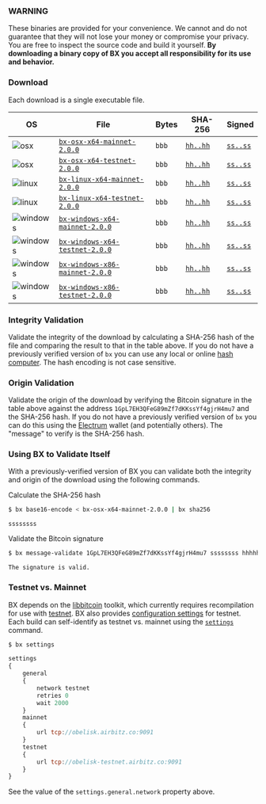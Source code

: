 ### WARNING
These binaries are provided for your convenience. We cannot and do not guarantee that they will not lose your money or compromise your privacy. You are free to inspect the source code and build it yourself. **By downloading a binary copy of BX you accept all responsibility for its use and behavior.**

### Download
Each download is a single executable file.

| OS | File | Bytes | SHA-256 | Signed |
|----|------|-------|---------|--------|
|![osx](https://github.com/libbitcoin/libbitcoin-explorer/wiki/osx.png)        | [`bx-osx-x64-mainnet-2.0.0`]()     | `bbb` | [`hh..hh`](#hhhh) | [`ss..ss`](#ssss) |
|![osx](https://github.com/libbitcoin/libbitcoin-explorer/wiki/osx.png)        | [`bx-osx-x64-testnet-2.0.0`]()     | `bbb` | [`hh..hh`](#hhhh) | [`ss..ss`](#ssss) |
|![linux](https://github.com/libbitcoin/libbitcoin-explorer/wiki/linux.png)    | [`bx-linux-x64-mainnet-2.0.0`]()   | `bbb` | [`hh..hh`](#hhhh) | [`ss..ss`](#ssss) |
|![linux](https://github.com/libbitcoin/libbitcoin-explorer/wiki/linux.png)    | [`bx-linux-x64-testnet-2.0.0`]()   | `bbb` | [`hh..hh`](#hhhh) | [`ss..ss`](#ssss) |
|![windows](https://github.com/libbitcoin/libbitcoin-explorer/wiki/windows.png)| [`bx-windows-x64-mainnet-2.0.0`]() | `bbb` | [`hh..hh`](#hhhh) | [`ss..ss`](#ssss) |
|![windows](https://github.com/libbitcoin/libbitcoin-explorer/wiki/windows.png)| [`bx-windows-x64-testnet-2.0.0`]() | `bbb` | [`hh..hh`](#hhhh) | [`ss..ss`](#ssss) |
|![windows](https://github.com/libbitcoin/libbitcoin-explorer/wiki/windows.png)| [`bx-windows-x86-mainnet-2.0.0`]() | `bbb` | [`hh..hh`](#hhhh) | [`ss..ss`](#ssss) |
|![windows](https://github.com/libbitcoin/libbitcoin-explorer/wiki/windows.png)| [`bx-windows-x86-testnet-2.0.0`]() | `bbb` | [`hh..hh`](#hhhh) | [`ss..ss`](#ssss) |

### Integrity Validation
Validate the integrity of the download by calculating a SHA-256 hash of the file and comparing the result to that in the table above. If you do not have a previously verified version of `bx` you can use any local or online [hash computer](http://onlinemd5.com). The hash encoding is not case sensitive.

### Origin Validation
Validate the origin of the download by verifying the Bitcoin signature in the table above against the address `1GpL7EH3QFeG89mZf7dKKssYf4gjrH4mu7` and the SHA-256 hash. If you do not have a previously verified version of `bx` you can do this using the [Electrum](https://bsidebtc.com/sign-verify-message-electrum) wallet (and potentially others). The "message" to verify is the SHA-256 hash.

### Using BX to Validate Itself
With a previously-verified version of BX you can validate both the integrity and origin of the download using the following commands.

Calculate the SHA-256 hash
```sh
$ bx base16-encode < bx-osx-x64-mainnet-2.0.0 | bx sha256
```
```
ssssssss
```

Validate the Bitcoin signature
```sh
$ bx message-validate 1GpL7EH3QFeG89mZf7dKKssYf4gjrH4mu7 ssssssss hhhhhhhh
```
```
The signature is valid.
```

### Testnet vs. Mainnet
BX depends on the [libbitcoin](https://github.com/libbitcoin/libbitcoin) toolkit, which currently requires recompilation for use with [testnet](https://en.bitcoin.it/wiki/Testnet). BX also provides [configuration settings](https://github.com/libbitcoin/libbitcoin-explorer/wiki/Configuration-Settings) for testnet. Each build can self-identify as testnet vs. mainnet using the [`settings`](bx-settings) command.
```sh
$ bx settings
```
```js
settings
{
    general
    {
        network testnet
        retries 0
        wait 2000
    }
    mainnet
    {
        url tcp://obelisk.airbitz.co:9091
    }
    testnet
    {
        url tcp://obelisk-testnet.airbitz.co:9091
    }
}
```
See the value of the `settings.general.network` property above.
